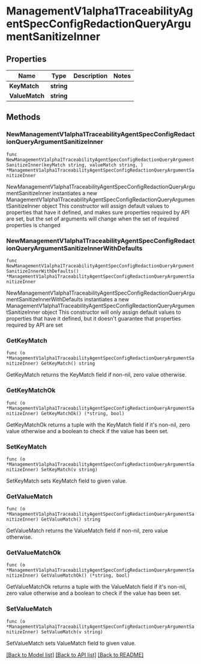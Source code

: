 # ManagementV1alpha1TraceabilityAgentSpecConfigRedactionQueryArgumentSanitizeInner

## Properties

Name | Type | Description | Notes
------------ | ------------- | ------------- | -------------
**KeyMatch** | **string** |  | 
**ValueMatch** | **string** |  | 

## Methods

### NewManagementV1alpha1TraceabilityAgentSpecConfigRedactionQueryArgumentSanitizeInner

`func NewManagementV1alpha1TraceabilityAgentSpecConfigRedactionQueryArgumentSanitizeInner(keyMatch string, valueMatch string, ) *ManagementV1alpha1TraceabilityAgentSpecConfigRedactionQueryArgumentSanitizeInner`

NewManagementV1alpha1TraceabilityAgentSpecConfigRedactionQueryArgumentSanitizeInner instantiates a new ManagementV1alpha1TraceabilityAgentSpecConfigRedactionQueryArgumentSanitizeInner object
This constructor will assign default values to properties that have it defined,
and makes sure properties required by API are set, but the set of arguments
will change when the set of required properties is changed

### NewManagementV1alpha1TraceabilityAgentSpecConfigRedactionQueryArgumentSanitizeInnerWithDefaults

`func NewManagementV1alpha1TraceabilityAgentSpecConfigRedactionQueryArgumentSanitizeInnerWithDefaults() *ManagementV1alpha1TraceabilityAgentSpecConfigRedactionQueryArgumentSanitizeInner`

NewManagementV1alpha1TraceabilityAgentSpecConfigRedactionQueryArgumentSanitizeInnerWithDefaults instantiates a new ManagementV1alpha1TraceabilityAgentSpecConfigRedactionQueryArgumentSanitizeInner object
This constructor will only assign default values to properties that have it defined,
but it doesn't guarantee that properties required by API are set

### GetKeyMatch

`func (o *ManagementV1alpha1TraceabilityAgentSpecConfigRedactionQueryArgumentSanitizeInner) GetKeyMatch() string`

GetKeyMatch returns the KeyMatch field if non-nil, zero value otherwise.

### GetKeyMatchOk

`func (o *ManagementV1alpha1TraceabilityAgentSpecConfigRedactionQueryArgumentSanitizeInner) GetKeyMatchOk() (*string, bool)`

GetKeyMatchOk returns a tuple with the KeyMatch field if it's non-nil, zero value otherwise
and a boolean to check if the value has been set.

### SetKeyMatch

`func (o *ManagementV1alpha1TraceabilityAgentSpecConfigRedactionQueryArgumentSanitizeInner) SetKeyMatch(v string)`

SetKeyMatch sets KeyMatch field to given value.


### GetValueMatch

`func (o *ManagementV1alpha1TraceabilityAgentSpecConfigRedactionQueryArgumentSanitizeInner) GetValueMatch() string`

GetValueMatch returns the ValueMatch field if non-nil, zero value otherwise.

### GetValueMatchOk

`func (o *ManagementV1alpha1TraceabilityAgentSpecConfigRedactionQueryArgumentSanitizeInner) GetValueMatchOk() (*string, bool)`

GetValueMatchOk returns a tuple with the ValueMatch field if it's non-nil, zero value otherwise
and a boolean to check if the value has been set.

### SetValueMatch

`func (o *ManagementV1alpha1TraceabilityAgentSpecConfigRedactionQueryArgumentSanitizeInner) SetValueMatch(v string)`

SetValueMatch sets ValueMatch field to given value.



[[Back to Model list]](../README.md#documentation-for-models) [[Back to API list]](../README.md#documentation-for-api-endpoints) [[Back to README]](../README.md)


